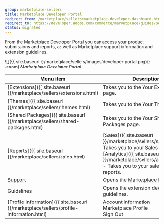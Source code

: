 ```yaml
---
group: marketplace-sellers
title: Marketplace Developer Portal
redirect_from: /marketplace/sellers/marketplace-developer-dashboard.html
redirect_to: https://developer.adobe.com/commerce/marketplace/guides/sellers/developer-portal/
status: migrated
---
```


From the Marketplace Developer Portal you can access your product submissions and reports, as well as Marketplace support information and extension guidelines.

![]({{ site.baseurl }}/marketplace/sellers/images/developer-portal.png){: .zoom}
_Marketplace Developer Portal_

|Menu item|Description|
|--- |--- |
|[Extensions]({{ site.baseurl }}/marketplace/sellers/extensions.html)|Takes you to the Your Extensions page.|
|[Themes]({{ site.baseurl }}/marketplace/sellers/themes.html)|Takes you to the Your Themes page.|
|[Shared Packages]({{ site.baseurl }}/marketplace/sellers/shared-packages.html)|Takes you to the Your Shared Packages page.|
|[Reports]({{ site.baseurl }}/marketplace/sellers/sales.html)|[Sales]({{ site.baseurl }}/marketplace/sellers/sales.html) - Takes you to your Sales reports.<br/>[Analytics]({{ site.baseurl }}/marketplace/sellers/analytics.html) - Takes you to your sales Analytics reports.|
|[Support](https://marketplacesupport.magento.com/hc/en-us)|Opens the [Marketplace Help Center](https://marketplacesupport.magento.com/hc/en-us).|
|Guidelines|Opens the extension development guidelines.|
|[Profile Information]({{ site.baseurl }}/marketplace/sellers/profile-information.html)|Account Information<br/>Marketplace Profile<br/>Sign Out|
